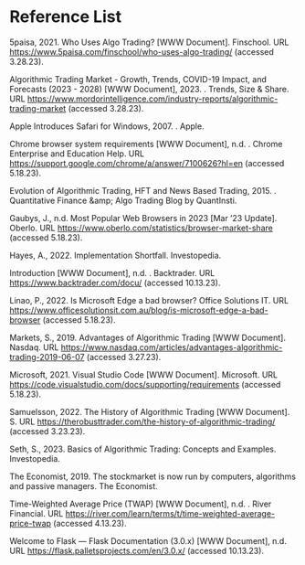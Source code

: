 # Reference List

5paisa, 2021. Who Uses Algo Trading? \[WWW Document]. Finschool. URL https://www.5paisa.com/finschool/who-uses-algo-trading/ (accessed 3.28.23).

Algorithmic Trading Market - Growth, Trends, COVID-19 Impact, and Forecasts (2023 - 2028) \[WWW Document], 2023. . Trends, Size & Share. URL https://www.mordorintelligence.com/industry-reports/algorithmic-trading-market (accessed 3.28.23).

Apple Introduces Safari for Windows, 2007. . Apple.

Chrome browser system requirements \[WWW Document], n.d. . Chrome Enterprise and Education Help. URL https://support.google.com/chrome/a/answer/7100626?hl=en (accessed 5.18.23).

Evolution of Algorithmic Trading, HFT and News Based Trading, 2015. . Quantitative Finance \&amp; Algo Trading Blog by QuantInsti.

Gaubys, J., n.d. Most Popular Web Browsers in 2023 \[Mar ’23 Update]. Oberlo. URL https://www.oberlo.com/statistics/browser-market-share (accessed 5.18.23).

Hayes, A., 2022. Implementation Shortfall. Investopedia.

Introduction \[WWW Document], n.d. . Backtrader. URL https://www.backtrader.com/docu/ (accessed 10.13.23).

Linao, P., 2022. Is Microsoft Edge a bad browser? Office Solutions IT. URL https://www.officesolutionsit.com.au/blog/is-microsoft-edge-a-bad-browser (accessed 5.18.23).

Markets, S., 2019. Advantages of Algorithmic Trading \[WWW Document]. Nasdaq. URL https://www.nasdaq.com/articles/advantages-algorithmic-trading-2019-06-07 (accessed 3.27.23).

Microsoft, 2021. Visual Studio Code \[WWW Document]. Microsoft. URL https://code.visualstudio.com/docs/supporting/requirements (accessed 5.18.23).

Samuelsson, 2022. The History of Algorithmic Trading \[WWW Document]. S. URL https://therobusttrader.com/the-history-of-algorithmic-trading/ (accessed 3.23.23).

Seth, S., 2023. Basics of Algorithmic Trading: Concepts and Examples. Investopedia.

The Economist, 2019. The stockmarket is now run by computers, algorithms and passive managers. The Economist.

Time-Weighted Average Price (TWAP) \[WWW Document], n.d. . River Financial. URL https://river.com/learn/terms/t/time-weighted-average-price-twap (accessed 4.13.23).&#x20;

Welcome to Flask — Flask Documentation (3.0.x) \[WWW Document], n.d. URL https://flask.palletsprojects.com/en/3.0.x/ (accessed 10.13.23).
